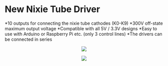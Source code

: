 # New Nixie Tube Driver

*10 outputs for connecting the nixie tube cathodes (K0-K9)
*300V off-state maximum output voltage
*Compatible with all 5V / 3.3V designs
*Easy to use with Arduino or Raspberry Pi etc. (only 3 control lines)
*The drivers can be connected in series

<p align="center"><img src="https://github.com/marcinsaj/Nixie-Tube-Driver/blob/master/extras/nixie-tube-driver.jpg"></p>
<p align="center"><img src="https://github.com/marcinsaj/Nixie-Tube-Driver/blob/master/extras/nixie-tube-driver-diagram.jpg"></p>
